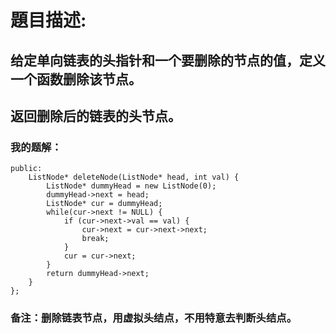 # 題目描述:
## 给定单向链表的头指针和一个要删除的节点的值，定义一个函数删除该节点。
## 返回删除后的链表的头节点。
### 我的题解：
```class Solution {
public:
    ListNode* deleteNode(ListNode* head, int val) {
        ListNode* dummyHead = new ListNode(0);
        dummyHead->next = head;
        ListNode* cur = dummyHead;
        while(cur->next != NULL) {
            if (cur->next->val == val) {
                cur->next = cur->next->next;
                break;
            }
            cur = cur->next; 
        }
        return dummyHead->next;
    }
};
```
### **备注**：删除链表节点，用虚拟头结点，不用特意去判断头结点。
        
